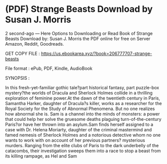 # (PDF) Strange Beasts Download by Susan J. Morris

2 second-ago — Here Options to Downloading or Read Book of Strange Beasts Download by: Susan J. Morris the PDF online for free on Server Amazon, Reddit, Goodreads.

GET COPY FILE : https://us.ebookarea.xyz/?book=206777707-strange-beasts

File format : ePub, PDF, Kindle, AudioBook

SYNOPSIS :

In this fresh-yet-familiar gothic tale?part historical fantasy, part puzzle-box mystery?the worlds of Dracula and Sherlock Holmes collide in a thrilling exploration of feminine power.At the dawn of the twentieth century in Paris, Samantha Harker, daughter of Dracula?s killer, works as a researcher for the Royal Society for the Study of Abnormal Phenomena. But no one realizes how abnormal she is. Sam is a channel into the minds of monsters: a power that could help her solve the gruesome deaths plaguing turn-of-the-century Paris?or have her thrown into an asylum.Sam finds herself assigned to a case with Dr. Helena Moriarty, daughter of the criminal mastermind and famed nemesis of Sherlock Holmes and a notorious detective whom no one wants to work with on account of her previous partners? mysterious murders. Ranging from the elite clubs of Paris to the dark underbelly of the catacombs, their investigation sweeps them into a race to stop a beast from its killing rampage, as Hel and Sam
